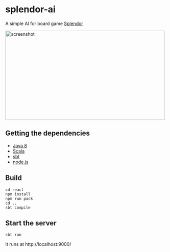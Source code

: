 # splendor-ai
A simple AI for board game [Splendor](http://www.spacecowboys.fr/splendor/language:eng)

<img src="http://t.simplex9.com/splendor.png" alt="screenshot" width="500" height="280">

## Getting the dependencies
* [Java 8](https://www.java.com/en/download/)
* [Scala](https://www.scala-lang.org/download/)
* [sbt](http://www.scala-sbt.org/download.html)
* [node.js](https://nodejs.org/en/download/)

## Build
```
cd react
npm install
npm run pack
cd ..
sbt compile
```

## Start the server
```
sbt run
```
It runs at http://localhost:9000/
